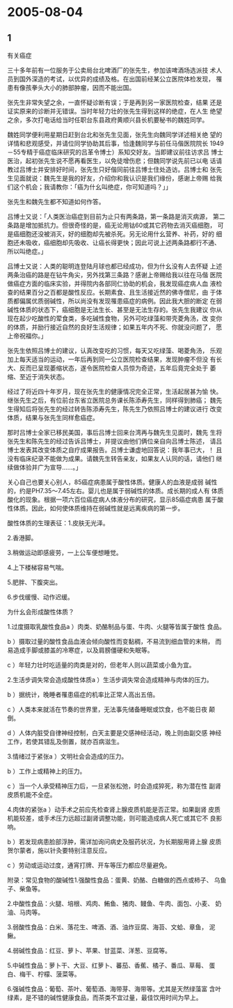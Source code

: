 # 2005-08-04

## 1

有关癌症

三十多年前有一位服务于公卖局台北啤酒厂的张先生，参加该啤酒场选派技 术人员到国外深造的考试，以优异的成绩及格。在出国前经某公立医院体检发现， 罹患有像孩拳头大小的肺部肿瘤，因而不能出国。

张先生非常失望之余，一直怀疑诊断有误；于是再到另一家医院检查，结果 还是证实原来的诊断并无错误。当时年轻力壮的张先生得到这样的绝症，在人生 绝望之余，多次打电话给当时任职台东县政府黄顺兴县长机要秘书的魏姓同学。

魏姓同学便利用星期日赶到台北和张先生见面，张先生向魏同学详述相关绝 望的详情和悲观感受，并请位同学协助其后事，恰逢魏同学与前任马偕医院院长 1949－55专精于癌症临床研究的吕革令博士）系知交好友。当即建议前往访求吕 博士医治，起初张先生说不愿再看医生，以免徒增伤悲；但魏同学说先前已以电 话请教过吕博士并安排好时间，张先生只好偕同前往吕博士住处造访。吕博士和 张先生见面就说：魏先生是我的好友，介绍你和我认识是我们缘份，感谢上帝赐 给我们这个机会；我请教你：「癌为什幺叫绝症，你可知道吗？」」

张先生和魏先生都不知道如何作答。

吕博士又说：「人类医治癌症到目前为止只有两条路，第一条路是消灭病源， 第二条路是增加抵抗力。但很奇怪的是，癌无论用钴60或其它药物去消灭癌细胞， 可是癌细胞还没被消灭，好的细胞却先被杀死。另无论用什幺营养、补药，好的 细胞还未吸收，癌细胞却先吸收、让癌长得更快；因此可说上述两条路都行不通、 所以叫绝症。」

吕博士又说：人类的聪明连登陆月球也都已经成功，但为什幺没有人去怀疑 上述两条治癌的路是在钻牛角尖，另外找第三条路？感谢上帝赐给我以往在马偕 医院做癌症方面的临床实验，并得院内各部同仁协助的机会，我发现癌症病人血 液检查的结果百分之百都是酸性反应。长期素食、且生活接近然的佛寺僧尼，由 于体质都偏属优质弱碱性，所以尚没有发现罹患癌症的病例。因此我大胆的断定 在弱碱性体质的状态下，癌细胞是无法生长、甚至是无法生存的。张先生我建议 你从现在起少吃酸性的荤食类，多吃碱性食物，另外可吃绿藻和带壳菱角汤，改 变你的体质，并励行接近自然的良好生活规律；如果五年内不死、你就没问题了， 愿上帝祝福你。」

张先生依照吕博士的建议，认真改变吃的习惯，每天又吃绿藻、喝菱角汤， 乐观加上每天适当的运动，一年后再到同一公立医院检查结果，发现肿瘤不但没 有长大、反而已呈现萎缩状态，遂令医院检查人员惊为奇迹，五年后竟完全处于 萎缩、至近于消失状态。

经过了将近四十年岁月，现在张先生的健康情况完全正常，生活起居甚为愉 快。继张先生之后，有位前台东省立医院总务课长陈添寿先生，同样得到肺癌； 魏先生得知后将张先生的经过转告陈添寿先生，陈先生乃依照吕博士的建议进行 改变体质，结果与张先生同样愈癌症。

那时吕博士全家已移民美国，事后吕博士回来台湾再与魏先生见面时，魏先 生将张先生和陈先生的经过告诉吕博士，并提议由他们俩位亲自向吕博士陈述， 请吕博士发表其改变体质之自疗成果报告。吕博士谦虚地回答说：我年事已大，！ 且没有临床纪录不能做为成果。请魏先生转告亲友，如果友人认同的话，请他们 继续做体验并广为宣导……。」

关心自己也要关心别人，85癌症病患属于酸性体质。健康人的血液是成弱 碱性的，约是PH7.35～7.45左右。婴儿也是属于弱碱性的体质。成长期的成人有 体质酸化的现象。根据一项六百位癌症病人体液分布的研究，显示85癌症病患 属于酸性体质。因此，如何使体质维持在弱碱性就是远离疾病的第一步。

酸性体质的生理表征：1.皮肤无光泽。

2.香港脚。

3.稍做运动即感疲劳，一上公车便想睡觉。

4.上下楼梯容易气喘。

5.肥胖、下腹突出。

6.步伐缓慢、动作迟缓。

为什幺会形成酸性体质？

1.过度摄取乳酸性食品a ）肉类、奶酪制品与蛋、牛肉、火腿等皆属于酸性 食品。

b ）摄取过量的酸性食品血液会倾向酸性而变黏稠，不易流到细血管的末稍， 而易造成手脚或膝盖的冷寒症，以及肩膀僵硬和失眠等。

c ）年轻力壮时吃适量的肉类是对的，但老年人则以蔬菜或小鱼为宜。

2.生活步调失常会造成酸性体质a ）生活步调失常会造成精神与肉体的压力。

b ）据统计，晚睡者罹患癌症的机率比正常人高出五倍。

c ）人类本来就活在节奏的世界里，无法事先储备睡眠或饮食，也不能日夜 颠倒。

d ）人体内脏受自律神经控制，白天主要是交感神经活动，晚上则由副交感 神经工作，若使其错乱及倒置，就亦百病滋生。

3.情绪过于紧张a ）文明社会会造成的压力。

b ）工作上或精神上的压力。

c ）当一个人承受精神压力后，一旦紧张松弛，时会造成猝死，称为潜在性 副肾皮质机能不全症。

4.肉体的紧张a ）动手术之前应先检查肾上腺皮质机能是否正常。如果副肾 皮质机能较差，或手术压力远超过副肾调整功能，则可能造成病人死亡或其它不 良影响。

b ）若发现病患脸部浮肿，需详加询问病史及服药状况，为长期服用肾上腺 皮质贺尔蒙者，施以针灸要特别注意反应。

c ）劳动或运动过度，通宵打牌、开车等压力都应尽量避免。

附录：常见食物的酸碱性1.强酸性食品：蛋黄、奶酪、白糖做的西点或柿子、 乌鱼子、柴鱼等。

2.中酸性食品：火腿、培根、鸡肉、鲔鱼、猪肉、鳗鱼、牛肉、面包、小麦、 奶油、马肉等。

3.弱酸性食品：白米、落花生、啤酒、酒、油炸豆腐、海苔、文蛤、章鱼， 泥鳅。

4.弱碱性食品：红豆、萝卜、苹果、甘蓝菜、洋葱、豆腐等。

5.中碱性食品：萝卜干、大豆、红萝卜、蕃茄、香蕉、橘子、番瓜、草莓、 蛋白、梅干、柠檬、菠菜等。

6.强碱性食品：葡萄、茶叶、葡萄酒、海带芽、海带等。尤其是天然绿藻富 含叶绿素，是不错的碱性健康食品，而茶类不宜过量，最佳饮用时间为早上。

